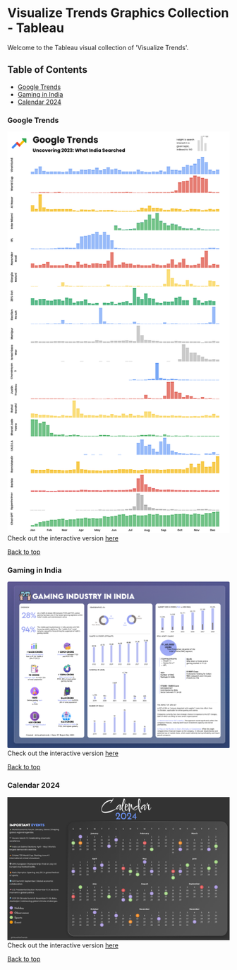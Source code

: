 # Visualize Trends Graphics Collection - Tableau

Welcome to the Tableau visual collection of 'Visualize Trends'. 

## Table of Contents

* [Google Trends](#google-trends)
* [Gaming in India](#gaming-in-india)
* [Calendar 2024](#calendar-2024)

### Google Trends
![Google Trends](https://github.com/probablyvivek/visualizetrends/blob/main/Google%20Trends/Google%20Trends.png?raw=true)
Check out the interactive version [here](https://public.tableau.com/app/profile/visualizetrends/viz/GoogleTrends-India2023/GoogleTrends)

[Back to top](#table-of-contents)

### Gaming in India
![Gaming in India](https://github.com/probablyvivek/visualizetrends/blob/main/Gaming%20in%20India.png?raw=true)
Check out the interactive version [here](https://public.tableau.com/app/profile/visualizetrends/viz/Book1_17034558735370/GaminginIndia)

[Back to top](#table-of-contents)

### Calendar 2024
![Calendar 2024](https://github.com/probablyvivek/visualizetrends/blob/main/Random/Calendar%202024.png?raw=true)
Check out the interactive version [here](https://public.tableau.com/app/profile/visualizetrends/viz/Calendar2024_17033231763580/Calendar2024)

[Back to top](#table-of-contents)